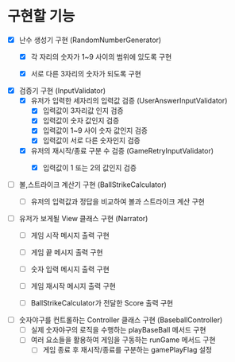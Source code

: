 # 구현할 기능

- [x] 난수 생성기 구현 (RandomNumberGenerator)
    - [x] 각 자리의 숫자가 1~9 사이의 범위에 있도록 구현
    - [x] 서로 다른 3자리의 숫자가 되도록 구현


- [x] 검증기 구현 (InputValidator)
    - [x] 유저가 입력한 세자리의 입력값 검증 (UserAnswerInputValidator)
        - [x] 입력값이 3자리값 인지 검증
        - [x] 입력값이 숫자 값인지 검증
        - [x] 입력값이 1~9 사이 숫자 값인지 검증
        - [x] 입력값이 서로 다른 숫자인지 검증
    - [x] 유저의 재시작/종료 구분 수 검증 (GameRetryInputValidator)
        - [x] 입력값이 1 또는 2의 값인지 검증


- [ ]  볼,스트라이크 계산기 구현 (BallStrikeCalculator)
    - [ ] 유저의 입력값과 정답을 비교하여 볼과 스트라이크 계산 구현


- [ ] 유저가 보게될 View 클래스 구현 (Narrator)
    - [ ] 게임 시작 메시지 출력 구현
    - [ ] 게임 끝 메시지 출력 구현
    - [ ] 숫자 입력 메시지 출력 구현
    - [ ] 게임 재시작 메시지 출력 구현
    - [ ] BallStrikeCalculator가 전달한 Score 출력 구현


- [ ] 숫자야구를 컨트롤하는 Controller 클래스 구현 (BaseballController)
    - [ ] 실제 숫자야구의 로직을 수행하는 playBaseBall 메서드 구현
    - [ ] 여러 요소들을 활용하여 게임을 구동하는 runGame 메서드 구현
        - [ ] 게임 종료 후 재시작/종료를 구분하는 gamePlayFlag 설정